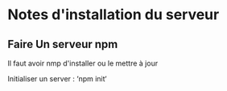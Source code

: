 # Notes d'installation du serveur

## Faire Un serveur npm
Il faut avoir nmp d'installer ou le mettre à jour

Initialiser un server : ‘npm init‘
